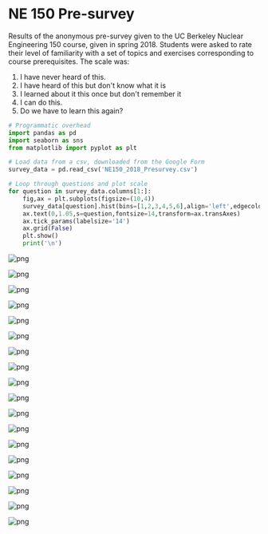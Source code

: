 
# NE 150 Pre-survey

Results of the anonymous pre-survey given to the UC Berkeley Nuclear Engineering 150 course, given in spring 2018. Students were asked to rate their level of familiarity with a set of topics and exercises corresponding to course prerequisites. The scale was:

1. I have never heard of this.
2. I have heard of this but don't know what it is
3. I learned about it this once but don't remember it
4. I can do this.
5. Do we have to learn this again?


```python
# Programmatic overhead
import pandas as pd
import seaborn as sns
from matplotlib import pyplot as plt
```


```python
# Load data from a csv, downloaded from the Google Form
survey_data = pd.read_csv('NE150_2018_Presurvey.csv')
```


```python
# Loop through questions and plot scale
for question in survey_data.columns[1:]:
    fig,ax = plt.subplots(figsize=(10,4))
    survey_data[question].hist(bins=[1,2,3,4,5,6],align='left',edgecolor='white')
    ax.text(0,1.05,s=question,fontsize=14,transform=ax.transAxes)
    ax.tick_params(labelsize='14')
    ax.grid(False)
    plt.show()
    print('\n')
```


![png](presurvey_2018_files/presurvey_2018_3_0.png)


    
    



![png](presurvey_2018_files/presurvey_2018_3_2.png)


    
    



![png](presurvey_2018_files/presurvey_2018_3_4.png)


    
    



![png](presurvey_2018_files/presurvey_2018_3_6.png)


    
    



![png](presurvey_2018_files/presurvey_2018_3_8.png)


    
    



![png](presurvey_2018_files/presurvey_2018_3_10.png)


    
    



![png](presurvey_2018_files/presurvey_2018_3_12.png)


    
    



![png](presurvey_2018_files/presurvey_2018_3_14.png)


    
    



![png](presurvey_2018_files/presurvey_2018_3_16.png)


    
    



![png](presurvey_2018_files/presurvey_2018_3_18.png)


    
    



![png](presurvey_2018_files/presurvey_2018_3_20.png)


    
    



![png](presurvey_2018_files/presurvey_2018_3_22.png)


    
    



![png](presurvey_2018_files/presurvey_2018_3_24.png)


    
    



![png](presurvey_2018_files/presurvey_2018_3_26.png)


    
    



![png](presurvey_2018_files/presurvey_2018_3_28.png)


    
    



![png](presurvey_2018_files/presurvey_2018_3_30.png)


    
    



![png](presurvey_2018_files/presurvey_2018_3_32.png)


    
    



![png](presurvey_2018_files/presurvey_2018_3_34.png)


    
    

